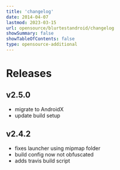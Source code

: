 ```yaml
---
title: 'changelog'
date: 2014-04-07
lastmod: 2023-03-15
url: opensource/blurtestandroid/changelog
showSummary: false
showTableOfContents: false
type: opensource-additional
---
```

# Releases

## v2.5.0

* migrate to AndroidX
* update build setup

## v2.4.2

* fixes launcher using mipmap folder
* build config now not obfuscated
* adds travis build script
